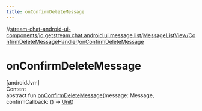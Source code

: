 ```yaml
---
title: onConfirmDeleteMessage
---
```

//[stream-chat-android-ui-components](../../../../index.md)/[io.getstream.chat.android.ui.message.list](../../index.md)/[MessageListView](../index.md)/[ConfirmDeleteMessageHandler](index.md)/[onConfirmDeleteMessage](onConfirmDeleteMessage.md)



# onConfirmDeleteMessage  
[androidJvm]  
Content  
abstract fun [onConfirmDeleteMessage](onConfirmDeleteMessage.md)(message: Message, confirmCallback: () -&gt; [Unit](https://kotlinlang.org/api/latest/jvm/stdlib/kotlin/-unit/index.html))  



